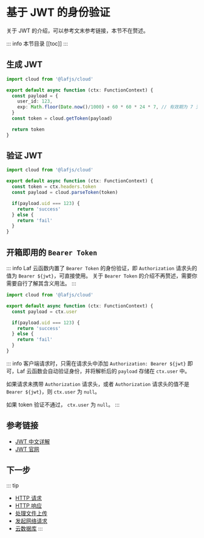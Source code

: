 

# 基于 JWT 的身份验证

关于 JWT 的介绍，可以参考文末参考链接，本节不在赘述。

::: info 本节目录
[[toc]]
:::


## 生成 JWT

```typescript
import cloud from '@lafjs/cloud'

export default async function (ctx: FunctionContext) {
  const payload = { 
    user_id: 123,
    exp: Math.floor(Date.now()/1000) + 60 * 60 * 24 * 7, // 有效期为 7 天
  }
  const token = cloud.getToken(payload)

  return token
}
```

## 验证 JWT

```typescript
import cloud from '@lafjs/cloud'

export default async function (ctx: FunctionContext) {
  const token = ctx.headers.token
  const payload = cloud.parseToken(token)

  if(payload.uid === 123) {
    return 'success'
  } else {
    return 'fail'
  }
}
```

## 开箱即用的 `Bearer Token`

::: info
Laf 云函数内置了 `Bearer Token` 的身份验证，即 `Authorization` 请求头的值为 `Bearer ${jwt}`，可直接使用。
关于 `Bearer Token` 的介绍不再赘述，需要你需要自行了解其含义用法。
:::

```typescript
import cloud from '@lafjs/cloud'

export default async function (ctx: FunctionContext) {
  const payload = ctx.user

  if(payload.uid === 123) {
    return 'success'
  } else {
    return 'fail'
  }
}
```

::: info
客户端请求时，只需在请求头中添加 `Authorization: Bearer ${jwt}` 即可，Laf 云函数会自动验证身份，并将解析后的 `payload` 存储在 `ctx.user` 中。

如果请求未携带 `Authorization` 请求头，或者 `Authorization` 请求头的值不是 `Bearer ${jwt}`，则 `ctx.user` 为 `null`。

如果 token 验证不通过， `ctx.user` 为 `null`。
:::


## 参考链接

- [JWT 中文详解](https://zhuanlan.zhihu.com/p/651660344)
- [JWT 官网](https://jwt.io/)


## 下一步
::: tip
- [HTTP 请求](./request.md)
- [HTTP 响应](./response.md)
- [处理文件上传](./files.md)
- [发起网络请求](./fetch.md)
- [云数据库](../cloud-database/index.md)
:::
